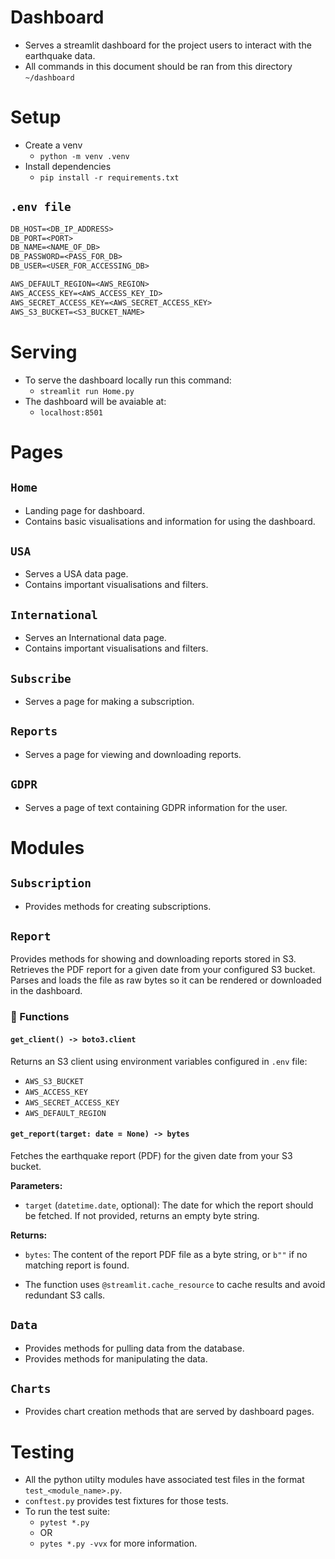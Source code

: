 # Dashboard

- Serves a streamlit dashboard for the project users to interact with the earthquake data.
- All commands in this document should be ran from this directory `~/dashboard`

# Setup

- Create a venv
    - `python -m venv .venv`
- Install dependencies
    - `pip install -r requirements.txt`

## `.env file`
```txt
DB_HOST=<DB_IP_ADDRESS>
DB_PORT=<PORT>
DB_NAME=<NAME_OF_DB>
DB_PASSWORD=<PASS_FOR_DB>
DB_USER=<USER_FOR_ACCESSING_DB>

AWS_DEFAULT_REGION=<AWS_REGION>
AWS_ACCESS_KEY=<AWS_ACCESS_KEY_ID>
AWS_SECRET_ACCESS_KEY=<AWS_SECRET_ACCESS_KEY>
AWS_S3_BUCKET=<S3_BUCKET_NAME>
```

# Serving

- To serve the dashboard locally run this command:
    - `streamlit run Home.py`
- The dashboard will be avaiable at:
    - `localhost:8501`

# Pages

## `Home`

- Landing page for dashboard.
- Contains basic visualisations and information for using the dashboard.

## `USA`

- Serves a USA data page.
- Contains important visualisations and filters.

## `International`

- Serves an International data page.
- Contains important visualisations and filters.

## `Subscribe`

- Serves a page for making a subscription.

## `Reports`

- Serves a page for viewing and downloading reports.

## `GDPR`

- Serves a page of text containing GDPR information for the user.

# Modules

## `Subscription`

- Provides methods for creating subscriptions.

## `Report`
Provides methods for showing and downloading reports stored in S3.
Retrieves the PDF report for a given date from your configured S3 bucket.
Parses and loads the file as raw bytes so it can be rendered or downloaded in the dashboard.

### 🔧 Functions

#### `get_client() -> boto3.client`
Returns an S3 client using environment variables configured in `.env` file:

- `AWS_S3_BUCKET`
- `AWS_ACCESS_KEY`
- `AWS_SECRET_ACCESS_KEY`
- `AWS_DEFAULT_REGION`

#### `get_report(target: date = None) -> bytes`
Fetches the earthquake report (PDF) for the given date from your S3 bucket.

**Parameters:**
- `target` (`datetime.date`, optional): The date for which the report should be fetched. If not provided, returns an empty byte string.

**Returns:**
- `bytes`: The content of the report PDF file as a byte string, or `b""` if no matching report is found.

- The function uses `@streamlit.cache_resource` to cache results and avoid redundant S3 calls.


## `Data`

- Provides methods for pulling data from the database.
- Provides methods for manipulating the data.

## `Charts`

- Provides chart creation methods that are served by dashboard pages.

# Testing

- All the python utilty modules have associated test files in the format `test_<module_name>.py`.
- `conftest.py` provides test fixtures for those tests.
- To run the test suite:
    - `pytest *.py`
    - OR
    - `pytes *.py -vvx` for more information.
